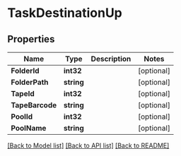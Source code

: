 # TaskDestinationUp

## Properties

Name | Type | Description | Notes
------------ | ------------- | ------------- | -------------
**FolderId** | **int32** |  | [optional] 
**FolderPath** | **string** |  | [optional] 
**TapeId** | **int32** |  | [optional] 
**TapeBarcode** | **string** |  | [optional] 
**PoolId** | **int32** |  | [optional] 
**PoolName** | **string** |  | [optional] 

[[Back to Model list]](../README.md#documentation-for-models) [[Back to API list]](../README.md#documentation-for-api-endpoints) [[Back to README]](../README.md)


